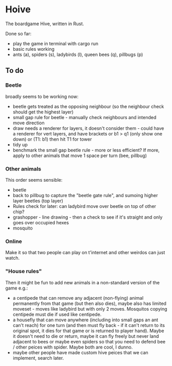 # Hoive
The boardgame Hive, written in Rust.

Done so far:
* play the game in terminal with cargo run
* basic rules working
* ants (a), spiders (s), ladybirds (l), queen bees (q), pillbugs (p)

## To do

### Beetle

broadly seems to be working now:
* beetle gets treated as the opposing neighbour (so the neighbour check should get the highest layer)
* small gap rule for beetle - manually check neighbours and intended move direction
* draw needs a renderer for layers, it doesn't consider them - could have a renderer for vert layers, and have brackets or b1 > q1 (only show one down) or (T1: b1) then hit T1 for tower
* tidy up
* benchmark the small gap beetle rule - more or less efficient? If more, apply to other animals that move 1 space per turn (bee, pillbug)

### Other animals
This order seems sensible: 

* beetle
* back to pillbug to capture the "beetle gate rule", and sumoing higher layer beetles (top layer)
* Rules check for later: can ladybird move over beetle on top of other chip?
* grashopper - line drawing - then a check to see if it's straight and only goes over occupied hexes
* mosquito

### Online
Make it so that two people can play on t'internet and other weirdos can just watch.

### "House rules"
Then it might be fun to add new animals in a non-standard version of the game e.g.:

* a centipede that can remove any adjacent (non-flying) animal permanently from that game (but then also dies), maybe also has limited moveset - moves like ladybird but with only 2 moves. Mosquitos copying centipede must die if used like centipede.
* a housefly that can move anywhere (including into small gaps an ant can't reach) for one turn (and then must fly back - if it can't return to its original spot, it dies for that game or is returned to player hand). Maybe it doesn't need to die or return, maybe it can fly freely but never land adjacent to bees or maybe even spiders so that you need to defend bee / other peices with spider. Maybe both are cool, I dunno.
* maybe other people have made custom hive peices that we can implement, search later.


